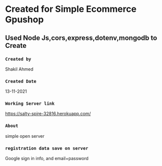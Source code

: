 # Created for Simple Ecommerce Gpushop

## Used Node Js,cors,express,dotenv,mongodb to Create

### `Created by`

Shakil Ahmed

### `Created Date`

13-11-2021

### `Working Server link`

https://salty-spire-32816.herokuapp.com/

### `About`

simple open server

### `registration data save on server`

Google sign in info, and email+password

